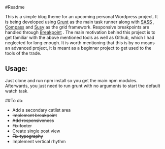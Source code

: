 #Readme

This is a simple blog theme for an upcoming personal Wordpress project. It is being developed using [Grunt](http://gruntjs.com/) as the main task runner along with [SASS](http://sass-lang.com/) , [Compass](http://compass-style.org/)  and [Susy](http://susy.oddbird.net/)  as the grid framework. Responsive breakpoints are handled through [Breakpoint](http://breakpoint-sass.com/) . The main motivation behind this project is to get familiar with the above mentioned tools as well as Github, which I had neglected for long enough. It is worth mentioning that this is by no means an advanced project, it is meant as a beginner project to get used to the tools of the trade.

## Usage:
Just clone and run npm install so you get the main npm modules. Afterwards, you just need to run grunt with no arguments to start the default watch task.

##To do:
- Add a secondary catlist area
- ~~Implement breakpoint~~
- ~~Add responsiveness~~
- ~~Fix footer~~
- Create single post view
- ~~Fix typography~~
- Implement vertical rhythm